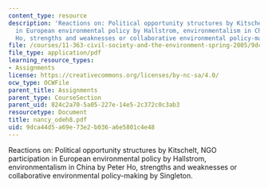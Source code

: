 ```yaml
---
content_type: resource
description: 'Reactions on: Political opportunity structures by Kitschelt, NGO participation
  in European environmental policy by Hallstrom, environmentalism in China by Peter
  Ho, strengths and weaknesses or collaborative environmental policy-making by Singleton.'
file: /courses/11-363-civil-society-and-the-environment-spring-2005/9dca44d5a69e73e2b036a6e5801c4e48_nancy_odeh8.pdf
file_type: application/pdf
learning_resource_types:
- Assignments
license: https://creativecommons.org/licenses/by-nc-sa/4.0/
ocw_type: OCWFile
parent_title: Assignments
parent_type: CourseSection
parent_uid: 824c2a70-5a05-227e-14e5-2c372c0c3ab3
resourcetype: Document
title: nancy_odeh8.pdf
uid: 9dca44d5-a69e-73e2-b036-a6e5801c4e48
---
```

Reactions on: Political opportunity structures by Kitschelt, NGO participation in European environmental policy by Hallstrom, environmentalism in China by Peter Ho, strengths and weaknesses or collaborative environmental policy-making by Singleton.